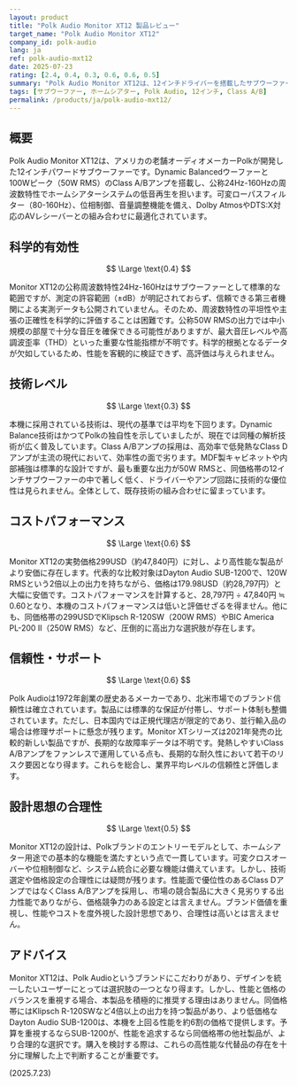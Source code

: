 ```yaml
---
layout: product
title: "Polk Audio Monitor XT12 製品レビュー"
target_name: "Polk Audio Monitor XT12"
company_id: polk-audio
lang: ja
ref: polk-audio-mxt12
date: 2025-07-23
rating: [2.4, 0.4, 0.3, 0.6, 0.6, 0.5]
summary: "Polk Audio Monitor XT12は、12インチドライバーを搭載したサブウーファーです。しかし、公表されている性能は限定的で、同価格帯にはより高性能な代替品が存在するため、コストパフォーマンスに課題があります。"
tags: [サブウーファー, ホームシアター, Polk Audio, 12インチ, Class A/B]
permalink: /products/ja/polk-audio-mxt12/
---
```


## 概要

Polk Audio Monitor XT12は、アメリカの老舗オーディオメーカーPolkが開発した12インチパワードサブウーファーです。Dynamic Balancedウーファーと100Wピーク（50W RMS）のClass A/Bアンプを搭載し、公称24Hz-160Hzの周波数特性でホームシアターシステムの低音再生を担います。可変ローパスフィルター（80-160Hz）、位相制御、音量調整機能を備え、Dolby AtmosやDTS:X対応のAVレシーバーとの組み合わせに最適化されています。

## 科学的有効性

$$ \Large \text{0.4} $$

Monitor XT12の公称周波数特性24Hz-160Hzはサブウーファーとして標準的な範囲ですが、測定の許容範囲（±dB）が明記されておらず、信頼できる第三者機関による実測データも公開されていません。そのため、周波数特性の平坦性や主張の正確性を科学的に評価することは困難です。公称50W RMSの出力では中小規模の部屋で十分な音圧を確保できる可能性がありますが、最大音圧レベルや高調波歪率（THD）といった重要な性能指標が不明です。科学的根拠となるデータが欠如しているため、性能を客観的に検証できず、高評価は与えられません。

## 技術レベル

$$ \Large \text{0.3} $$

本機に採用されている技術は、現代の基準では平均を下回ります。Dynamic Balance技術はかつてPolkの独自性を示していましたが、現在では同種の解析技術が広く普及しています。Class A/Bアンプの採用は、高効率で低発熱なClass Dアンプが主流の現代において、効率性の面で劣ります。MDF製キャビネットや内部補強は標準的な設計ですが、最も重要な出力が50W RMSと、同価格帯の12インチサブウーファーの中で著しく低く、ドライバーやアンプ回路に技術的な優位性は見られません。全体として、既存技術の組み合わせに留まっています。

## コストパフォーマンス

$$ \Large \text{0.6} $$

Monitor XT12の実勢価格299USD（約47,840円）に対し、より高性能な製品がより安価に存在します。代表的な比較対象はDayton Audio SUB-1200で、120W RMSという2倍以上の出力を持ちながら、価格は179.98USD（約28,797円）と大幅に安価です。コストパフォーマンスを計算すると、28,797円 ÷ 47,840円 ≒ 0.60となり、本機のコストパフォーマンスは低いと評価せざるを得ません。他にも、同価格帯の299USDでKlipsch R-120SW（200W RMS）やBIC America PL-200 II（250W RMS）など、圧倒的に高出力な選択肢が存在します。

## 信頼性・サポート

$$ \Large \text{0.6} $$

Polk Audioは1972年創業の歴史あるメーカーであり、北米市場でのブランド信頼性は確立されています。製品には標準的な保証が付帯し、サポート体制も整備されています。ただし、日本国内では正規代理店が限定的であり、並行輸入品の場合は修理サポートに懸念が残ります。Monitor XTシリーズは2021年発売の比較的新しい製品ですが、長期的な故障率データは不明です。発熱しやすいClass A/Bアンプをファンレスで運用している点も、長期的な耐久性において若干のリスク要因となり得ます。これらを総合し、業界平均レベルの信頼性と評価します。

## 設計思想の合理性

$$ \Large \text{0.5} $$

Monitor XT12の設計は、Polkブランドのエントリーモデルとして、ホームシアター用途での基本的な機能を満たすという点で一貫しています。可変クロスオーバーや位相制御など、システム統合に必要な機能は備えています。しかし、技術選定や価格設定の合理性には疑問が残ります。性能面で優位性のあるClass DアンプではなくClass A/Bアンプを採用し、市場の競合製品に大きく見劣りする出力性能でありながら、価格競争力のある設定とは言えません。ブランド価値を重視し、性能やコストを度外視した設計思想であり、合理性は高いとは言えません。

## アドバイス

Monitor XT12は、Polk Audioというブランドにこだわりがあり、デザインを統一したいユーザーにとっては選択肢の一つとなり得ます。しかし、性能と価格のバランスを重視する場合、本製品を積極的に推奨する理由はありません。同価格帯にはKlipsch R-120SWなど4倍以上の出力を持つ製品があり、より低価格なDayton Audio SUB-1200は、本機を上回る性能を約6割の価格で提供します。予算を重視するならSUB-1200が、性能を追求するなら同価格帯の他社製品が、より合理的な選択です。購入を検討する際は、これらの高性能な代替品の存在を十分に理解した上で判断することが重要です。

(2025.7.23)

